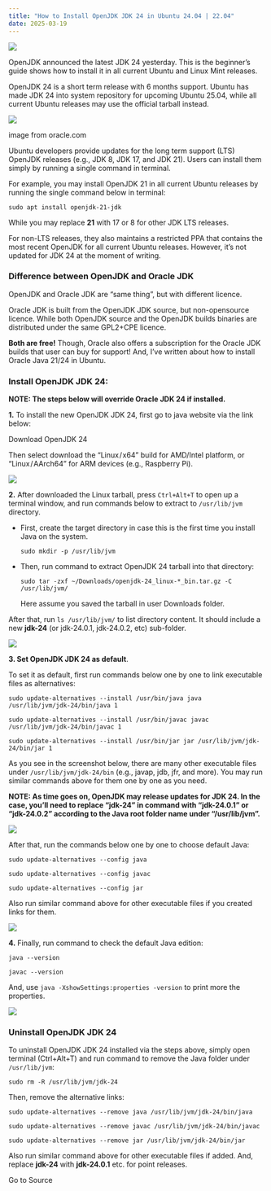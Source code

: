 ```yaml
---
title: "How to Install OpenJDK JDK 24 in Ubuntu 24.04 | 22.04"
date: 2025-03-19
---
```


![](https://ubuntuhandbook.org/wp-content/uploads/2022/03/java-logo-250x250.png)

OpenJDK announced the latest JDK 24 yesterday. This is the beginner’s guide shows how to install it in all current Ubuntu and Linux Mint releases.

OpenJDK 24 is a short term release with 6 months support. Ubuntu has made JDK 24 into system repository for upcoming Ubuntu 25.04, while all current Ubuntu releases may use the official tarball instead.

![](https://ubuntuhandbook.org/wp-content/uploads/2025/03/rc24-java24-700x366.webp)

image from oracle.com

Ubuntu developers provide updates for the long term support (LTS) OpenJDK releases (e.g., JDK 8, JDK 17, and JDK 21). Users can install them simply by running a single command in terminal.

For example, you may install OpenJDK 21 in all current Ubuntu releases by running the single command below in terminal:

```
sudo apt install openjdk-21-jdk
```

While you may replace **21** with 17 or 8 for other JDK LTS releases.

For non-LTS releases, they also maintains a restricted PPA that contains the most recent OpenJDK for all current Ubuntu releases. However, it’s not updated for JDK 24 at the moment of writing.

### Difference between OpenJDK and Oracle JDK

OpenJDK and Oracle JDK are “same thing”, but with different licence.

Oracle JDK is built from the OpenJDK JDK source, but non-opensource licence. While both OpenJDK source and the OpenJDK builds binaries are distributed under the same GPL2+CPE licence.

**Both are free!** Though, Oracle also offers a subscription for the Oracle JDK builds that user can buy for support! And, I’ve written about how to install Oracle Java 21/24 in Ubuntu.

### Install OpenJDK JDK 24:

**NOTE: The steps below will override Oracle JDK 24 if installed.**

**1.** To install the new OpenJDK JDK 24, first go to java website via the link below:

Download OpenJDK 24

Then select download the “Linux / x64” build for AMD/Intel platform, or “Linux / AArch64” for ARM devices (e.g., Raspberry Pi).

![](https://ubuntuhandbook.org/wp-content/uploads/2025/03/download-openjdk24-700x507.webp)

**2.** After downloaded the Linux tarball, press `Ctrl+Alt+T` to open up a terminal window, and run commands below to extract to `/usr/lib/jvm` directory.

- First, create the target directory in case this is the first time you install Java on the system.
    
    ```
    sudo mkdir -p /usr/lib/jvm
    ```
    
- Then, run command to extract OpenJDK 24 tarball into that directory:
    
    ```
    sudo tar -zxf ~/Downloads/openjdk-24_linux-*_bin.tar.gz -C /usr/lib/jvm/
    ```
    
    Here assume you saved the tarball in user Downloads folder.
    

After that, run `ls /usr/lib/jvm/` to list directory content. It should include a new **jdk-24** (or jdk-24.0.1, jdk-24.0.2, etc) sub-folder.

![](https://ubuntuhandbook.org/wp-content/uploads/2025/03/extract-openjdk24-700x385.webp)

**3\. Set OpenJDK JDK 24 as default**.

To set it as default, first run commands below one by one to link executable files as alternatives:

```
sudo update-alternatives --install /usr/bin/java java /usr/lib/jvm/jdk-24/bin/java 1
```

```
sudo update-alternatives --install /usr/bin/javac javac /usr/lib/jvm/jdk-24/bin/javac 1
```

```
sudo update-alternatives --install /usr/bin/jar jar /usr/lib/jvm/jdk-24/bin/jar 1
```

As you see in the screenshot below, there are many other executable files under `/usr/lib/jvm/jdk-24/bin` (e.g., javap, jdb, jfr, and more). You may run similar commands above for them one by one as you need.

**NOTE: As time goes on, OpenJDK may release updates for JDK 24. In the case, you’ll need to replace “jdk-24” in command with “jdk-24.0.1” or “jdk-24.0.2” according to the Java root folder name under “/usr/lib/jvm”.**

![](https://ubuntuhandbook.org/wp-content/uploads/2025/03/add-openjdk24-alternatives-700x364.webp)

After that, run the commands below one by one to choose default Java:

```
sudo update-alternatives --config java
```

```
sudo update-alternatives --config javac
```

```
sudo update-alternatives --config jar
```

Also run similar command above for other executable files if you created links for them.

![](https://ubuntuhandbook.org/wp-content/uploads/2025/03/config-openjdk24-700x456.webp)

**4.** Finally, run command to check the default Java edition:

```
java --version
```

```
javac --version
```

And, use `java -XshowSettings:properties -version` to print more the properties.

![](https://ubuntuhandbook.org/wp-content/uploads/2025/03/verify-openjdk24-700x505.webp)

### Uninstall OpenJDK JDK 24

To uninstall OpenJDK JDK 24 installed via the steps above, simply open terminal (Ctrl+Alt+T) and run command to remove the Java folder under `/usr/lib/jvm`:

```
sudo rm -R /usr/lib/jvm/jdk-24
```

Then, remove the alternative links:

```
sudo update-alternatives --remove java /usr/lib/jvm/jdk-24/bin/java
```

```
sudo update-alternatives --remove javac /usr/lib/jvm/jdk-24/bin/javac
```

```
sudo update-alternatives --remove jar /usr/lib/jvm/jdk-24/bin/jar
```

Also run similar command above for other executable files if added. And, replace **jdk-24** with **jdk-24.0.1** etc. for point releases.

Go to Source
